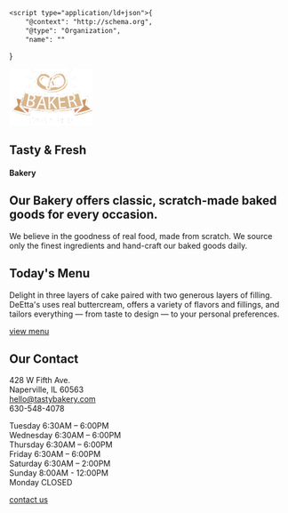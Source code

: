<!DOCTYPE html>
<html style="font-size: 16px;">
  <head>
    <meta name="viewport" content="width=device-width, initial-scale=1.0">
    <meta charset="utf-8">
    <meta name="keywords" content="Tasty &amp;amp; Fresh, Our Bakery offers classic, scratch-made baked goods for every occasion., Today&amp;apos;s Menu, Visit Our Online Shop, Our Contact">
    <meta name="description" content="">
    <meta name="page_type" content="np-template-header-footer-from-plugin">
    <title>Home</title>
    <link rel="stylesheet" href="nicepage.css" media="screen">
<link rel="stylesheet" href="Home.css" media="screen">
    <script class="u-script" type="text/javascript" src="jquery.js" defer=""></script>
    <script class="u-script" type="text/javascript" src="nicepage.js" defer=""></script>
    <meta name="generator" content="Nicepage 4.10.5, nicepage.com">
    <link id="u-theme-google-font" rel="stylesheet" href="https://fonts.googleapis.com/css?family=Roboto:100,100i,300,300i,400,400i,500,500i,700,700i,900,900i|Open+Sans:300,300i,400,400i,500,500i,600,600i,700,700i,800,800i">
    <link id="u-page-google-font" rel="stylesheet" href="https://fonts.googleapis.com/css?family=Merriweather:300,300i,400,400i,700,700i,900,900i">
    
    
    
    
    
    <script type="application/ld+json">{
		"@context": "http://schema.org",
		"@type": "Organization",
		"name": ""
}</script>
    <meta name="theme-color" content="#c67258">
    <meta property="og:title" content="Home">
    <meta property="og:type" content="website">
  </head>
  <body data-home-page="Home.html" data-home-page-title="Home" class="u-body u-xl-mode"> 
    <section class="u-clearfix u-image u-shading u-section-1" id="sec-f4cb">
      <div class="u-clearfix u-sheet u-sheet-1">
        <div class="u-align-center-lg u-align-center-sm u-align-center-xs u-container-style u-expanded-width-xs u-group u-group-1">
          <div class="u-container-layout u-valign-middle-lg u-valign-middle-xs u-container-layout-1">
            <img src="images/Untitled2_150.png" alt="" class="u-image u-image-contain u-image-default u-image-1">
            <h1 class="u-align-center-md u-align-center-xl u-custom-font u-font-merriweather u-text u-title u-text-1">Tasty &amp; Fresh</h1>
            <h4 class="u-align-center-md u-align-center-xl u-custom-font u-font-merriweather u-text u-text-2">Bakery</h4>
            <div class="u-border-3 u-border-palette-5-light-2 u-line u-line-horizontal u-line-1"></div>
          </div>
        </div>
      </div>
    </section>
    <section class="u-clearfix u-palette-5-light-1 u-section-2" id="sec-bef6">
      <div class="u-clearfix u-sheet u-valign-middle-xs u-sheet-1">
        <div class="u-container-style u-group u-group-1">
          <div class="u-container-layout u-container-layout-1">
            <h2 class="u-align-center u-custom-font u-font-merriweather u-text u-text-1">Our Bakery offers classic, scratch-made baked goods for every occasion.</h2>
            <p class="u-align-center u-custom-font u-font-merriweather u-text u-text-2">We believe in the goodness of real food, made from scratch. We source only the finest ingredients and hand-craft our baked goods daily.</p>
            <div class="u-align-left u-border-3 u-border-custom-color-2 u-line u-line-horizontal u-line-1"></div>
          </div>
        </div>
        <div class="u-clearfix u-expanded-width u-layout-wrap u-layout-wrap-1">
          <div class="u-layout">
            <div class="u-layout-row">
              <div class="u-size-60">
                <div class="u-layout-row">
                  <div class="u-container-style u-image u-layout-cell u-left-cell u-size-60 u-image-1">
                    <div class="u-container-layout"></div>
                  </div>
                </div>
              </div>
            </div>
          </div>
        </div>
      </div>
    </section>
    <section class="u-clearfix u-valign-middle-xs u-section-3" id="sec-2e77">
      <div class="u-clearfix u-expanded-width u-layout-wrap u-layout-wrap-1">
        <div class="u-layout">
          <div class="u-layout-row">
            <div class="u-container-style u-image u-layout-cell u-left-cell u-size-20 u-image-1">
              <div class="u-container-layout"></div>
            </div>
            <div class="u-align-center-lg u-align-center-md u-align-center-sm u-align-center-xs u-container-style u-layout-cell u-size-20 u-layout-cell-2">
              <div class="u-container-layout u-valign-middle-md u-valign-middle-sm u-container-layout-2">
                <h2 class="u-align-center-xl u-custom-font u-font-merriweather u-text u-text-1">Today's Menu</h2>
                <p class="u-align-center-xl u-custom-font u-font-merriweather u-text u-text-2">Delight in three layers of cake paired with two generous layers of filling. DeEtta's uses real buttercream, offers a variety of flavors and fillings, and tailors everything — from taste to design — to your personal preferences.</p>
                <div class="u-align-left-lg u-align-left-md u-align-left-sm u-align-left-xl u-border-3 u-border-grey-40 u-line u-line-horizontal u-line-1"></div>
                <a href="menu.html" data-page-id="34469531" class="u-align-center u-btn u-button-style u-custom-font u-font-merriweather u-palette-5-light-1 u-btn-1" target="_blank">view menu</a>
              </div>
            </div>
            <div class="u-container-style u-image u-layout-cell u-right-cell u-size-20 u-image-2">
              <div class="u-container-layout"></div>
            </div>
          </div>
        </div>
      </div>
    </section>
    <section class="u-clearfix u-section-4" id="carousel_638f">
      <div class="u-clearfix u-expanded-width u-layout-wrap u-layout-wrap-1">
        <div class="u-layout">
          <div class="u-layout-row">
            <div class="u-align-center u-container-style u-layout-cell u-size-60 u-layout-cell-1">
              <div class="u-container-layout u-valign-middle-lg u-valign-middle-md u-valign-middle-sm u-valign-middle-xl u-container-layout-1">
                <h2 class="u-custom-font u-font-merriweather u-text u-text-1">Our Contact</h2>
                <p class="u-custom-font u-font-merriweather u-text u-text-grey-40 u-text-2">428 W Fifth Ave.<br>Naperville, IL 60563<br>
                  <a href="mailto:hello@deettasbakery.com" target="_blank">hello@tastybakery.com</a>
                  <br>630-548-4078
                </p>
                <p class="u-custom-font u-font-merriweather u-text u-text-3">Tuesday 6:30AM – 6:00PM<br>Wednesday 6:30AM – 6:00PM<br>Thursday 6:30AM – 6:00PM<br>Friday 6:30AM – 6:00PM<br>Saturday 6:30AM – 2:00PM<br>Sunday 8:00AM - 12:00PM<br>Monday CLOSED
                </p>
                <div class="u-border-3 u-border-grey-40 u-line u-line-horizontal u-line-1"></div>
                <a href="tel:+962 77 777 777" class="u-btn u-button-style u-custom-font u-font-merriweather u-palette-5-light-1 u-btn-1">contact us</a>
              </div>
            </div>
          </div>
        </div>
      </div>
    </section>
    
    
  </body>
</html>
